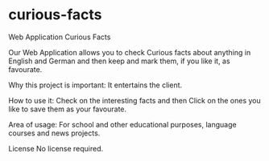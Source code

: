# curious-facts
Web Application Curious Facts

Our Web Application allows you to check Curious facts about anything in English and German and then keep and mark them,  if you like it, as favourate.

Why this project is important: It entertains the client.

How to use it: Check on the interesting facts and then Click on the ones you like to save them as your favourate.

Area of usage: For school and other educational purposes, language courses and news projects.


License 
No license required.
